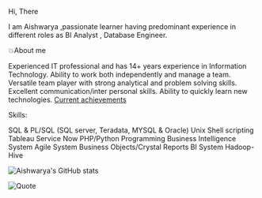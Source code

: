  Hi, There
 
 I am Aishwarya ,passionate learner having predominant experience in different roles as BI Analyst , Database Engineer.

💥About me

Experienced IT professional and has 14+ years experience in Information Technology.
Ability to work both independently and manage a team. 
Versatile team player with strong analytical and problem solving skills. 
Excellent communication/inter personal skills.
Ability to quickly learn new technologies.
[Current achievements](https://www.coursera.org/user/cfe8a090a7fab3c4d1a0f4f68849366f)

Skills:

SQL & PL/SQL (SQL server, Teradata, MYSQL & Oracle)
Unix Shell scripting
Tableau
Service Now
PHP/Python Programming 
Business Intelligence System
Agile System
Business Objects/Crystal Reports BI System
Hadoop-Hive


![Aishwarya's GitHub stats](https://github-readme-stats.vercel.app/api?username=reach25aish&theme=prussian&show_icons=true&hide=contribs,prs,issues&count_private=true)


![Quote](https://github-readme-quotes.herokuapp.com/quote?theme=dark)
